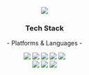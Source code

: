 <div align=center>
<img src="https://capsule-render.vercel.app/api?type=waving&color=auto&height=200&section=header&text=kyungmi%20Github!&fontSize=90" />
</div>
<div align=center>
	<h3> Tech Stack </h3>
	<p>- Platforms & Languages -</p>
</div>
<div align="center">
	<img src="https://img.shields.io/badge/Java-007396?style=flat&logo=Conda-Forge&logoColor=white" />
	<img src="https://img.shields.io/badge/HTML5-E34F26?style=flat&logo=HTML5&logoColor=white" />
	<img src="https://img.shields.io/badge/CSS3-1572B6?style=flat&logo=CSS3&logoColor=white" />
	<img src="https://img.shields.io/badge/JavaScript-F7DF1E?style=flat&logo=JavaScript&logoColor=white" />
	<img src="https://img.shields.io/badge/jQuery-0769AD?style=flat&logo=jQuery&logoColor=white" />
	<br>
	<img src="https://img.shields.io/badge/TypeScript-007acc?style=flat&logo=ypeScript&logoColor=white" />
  <img src="https://img.shields.io/badge/Spring-6DB33F?style=flat&logo=Spring&logoColor=white" />
  <img src="https://img.shields.io/badge/Oracle%20SQL-F80000?style=flat&logo=Oracle&logoColor=white" />
	<br>
</div>
